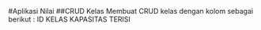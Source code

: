 #Aplikasi Nilai 
##CRUD Kelas
Membuat CRUD kelas dengan kolom sebagai berikut :
ID
KELAS
KAPASITAS
TERISI